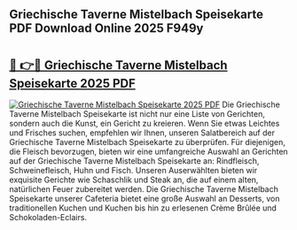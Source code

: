 ## Griechische Taverne Mistelbach Speisekarte PDF Download Online 2025 F949y

# <h2><a href="http://gccd8o.nevu.top/?p=Griechische+Taverne+Mistelbach+Speisekarte">🔗 👉🔴 Griechische Taverne Mistelbach Speisekarte 2025 PDF</a></h2>

[![Griechische Taverne Mistelbach Speisekarte 2025 PDF](https://i.imgur.com/dBaPXMq.png)](http://gccd8o.nevu.top/?p=Griechische+Taverne+Mistelbach+Speisekarte)
Die Griechische Taverne Mistelbach Speisekarte ist nicht nur eine Liste von Gerichten, sondern auch die Kunst, ein Gericht zu kreieren. Wenn Sie etwas Leichtes und Frisches suchen, empfehlen wir Ihnen, unseren Salatbereich auf der Griechische Taverne Mistelbach Speisekarte zu überprüfen. Für diejenigen, die Fleisch bevorzugen, bieten wir eine umfangreiche Auswahl an Gerichten auf der Griechische Taverne Mistelbach Speisekarte an: Rindfleisch, Schweinefleisch, Huhn und Fisch. Unseren Auserwählten bieten wir exquisite Gerichte wie Schaschlik und Steak an, die auf einem alten, natürlichen Feuer zubereitet werden. Die Griechische Taverne Mistelbach Speisekarte unserer Cafeteria bietet eine große Auswahl an Desserts, von traditionellen Kuchen und Kuchen bis hin zu erlesenen Crème Brûlée und Schokoladen-Eclairs.
